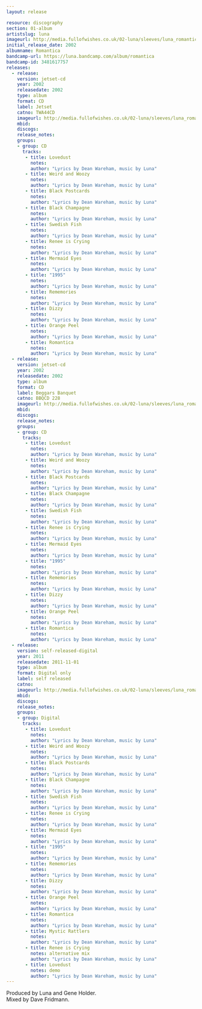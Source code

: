 ```yaml
---
layout: release

resource: discography
section: 01-album
artistslug: luna
imageurl: http://media.fullofwishes.co.uk/02-luna/sleeves/luna_romantica.jpg
initial_release_date: 2002
albumname: Romantica
bandcamp-url: https://luna.bandcamp.com/album/romantica
bandcamp-id: 3481617757
releases:
  - release: 
    version: jetset-cd
    year: 2002
    releasedate: 2002
    type: album
    format: CD
    label: Jetset
    catno: TWA44CD
    imageurl: http://media.fullofwishes.co.uk/02-luna/sleeves/luna_romantica.jpg
    mbid: 
    discogs: 
    release_notes: 
    groups:
    - group: CD
      tracks:
       - title: Lovedust
         notes: 
         author: "Lyrics by Dean Wareham, music by Luna"
       - title: Weird and Woozy
         notes: 
         author: "Lyrics by Dean Wareham, music by Luna"
       - title: Black Postcards
         notes: 
         author: "Lyrics by Dean Wareham, music by Luna"
       - title: Black Champagne
         notes: 
         author: "Lyrics by Dean Wareham, music by Luna"
       - title: Swedish Fish
         notes: 
         author: "Lyrics by Dean Wareham, music by Luna"
       - title: Renee is Crying
         notes: 
         author: "Lyrics by Dean Wareham, music by Luna"
       - title: Mermaid Eyes
         notes: 
         author: "Lyrics by Dean Wareham, music by Luna"
       - title: "1995"
         notes: 
         author: "Lyrics by Dean Wareham, music by Luna"
       - title: Rememories
         notes: 
         author: "Lyrics by Dean Wareham, music by Luna"
       - title: Dizzy
         notes: 
         author: "Lyrics by Dean Wareham, music by Luna"
       - title: Orange Peel
         notes: 
         author: "Lyrics by Dean Wareham, music by Luna"
       - title: Romantica
         notes: 
         author: "Lyrics by Dean Wareham, music by Luna"
  - release: 
    version: jetset-cd
    year: 2002
    releasedate: 2002
    type: album
    format: CD
    label: Beggars Banquet
    catno: BBQCD 228
    imageurl: http://media.fullofwishes.co.uk/02-luna/sleeves/luna_romantica.jpg
    mbid: 
    discogs: 
    release_notes: 
    groups:
    - group: CD
      tracks:
       - title: Lovedust
         notes: 
         author: "Lyrics by Dean Wareham, music by Luna"
       - title: Weird and Woozy
         notes: 
         author: "Lyrics by Dean Wareham, music by Luna"
       - title: Black Postcards
         notes: 
         author: "Lyrics by Dean Wareham, music by Luna"
       - title: Black Champagne
         notes: 
         author: "Lyrics by Dean Wareham, music by Luna"
       - title: Swedish Fish
         notes: 
         author: "Lyrics by Dean Wareham, music by Luna"
       - title: Renee is Crying
         notes: 
         author: "Lyrics by Dean Wareham, music by Luna"
       - title: Mermaid Eyes
         notes: 
         author: "Lyrics by Dean Wareham, music by Luna"
       - title: "1995"
         notes: 
         author: "Lyrics by Dean Wareham, music by Luna"
       - title: Rememories
         notes: 
         author: "Lyrics by Dean Wareham, music by Luna"
       - title: Dizzy
         notes: 
         author: "Lyrics by Dean Wareham, music by Luna"
       - title: Orange Peel
         notes: 
         author: "Lyrics by Dean Wareham, music by Luna"
       - title: Romantica
         notes: 
         author: "Lyrics by Dean Wareham, music by Luna"
  - release: 
    version: self-released-digital
    year: 2011
    releasedate: 2011-11-01
    type: album
    format: Digital only
    label: self released
    catno: 
    imageurl: http://media.fullofwishes.co.uk/02-luna/sleeves/luna_romantica.jpg
    mbid: 
    discogs: 
    release_notes: 
    groups:
    - group: Digital
      tracks:
       - title: Lovedust
         notes: 
         author: "Lyrics by Dean Wareham, music by Luna"
       - title: Weird and Woozy
         notes: 
         author: "Lyrics by Dean Wareham, music by Luna"
       - title: Black Postcards
         notes: 
         author: "Lyrics by Dean Wareham, music by Luna"
       - title: Black Champagne
         notes: 
         author: "Lyrics by Dean Wareham, music by Luna"
       - title: Swedish Fish
         notes: 
         author: "Lyrics by Dean Wareham, music by Luna"
       - title: Renee is Crying
         notes: 
         author: "Lyrics by Dean Wareham, music by Luna"
       - title: Mermaid Eyes
         notes: 
         author: "Lyrics by Dean Wareham, music by Luna"
       - title: "1995"
         notes: 
         author: "Lyrics by Dean Wareham, music by Luna"
       - title: Rememories
         notes: 
         author: "Lyrics by Dean Wareham, music by Luna"
       - title: Dizzy
         notes: 
         author: "Lyrics by Dean Wareham, music by Luna"
       - title: Orange Peel
         notes: 
         author: "Lyrics by Dean Wareham, music by Luna"
       - title: Romantica
         notes: 
         author: "Lyrics by Dean Wareham, music by Luna"
       - title: Mystic Rattlers
         notes: 
         author: "Lyrics by Dean Wareham, music by Luna"
       - title: Renee is Crying
         notes: alternative mix
         author: "Lyrics by Dean Wareham, music by Luna"
       - title: Lovedust
         notes: demo
         author: "Lyrics by Dean Wareham, music by Luna"
---
```

Produced by Luna and Gene Holder.  
Mixed by Dave Fridmann.